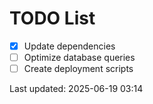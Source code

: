 # TODO List

- [x] Update dependencies
- [ ] Optimize database queries
- [ ] Create deployment scripts

Last updated: 2025-06-19 03:14
